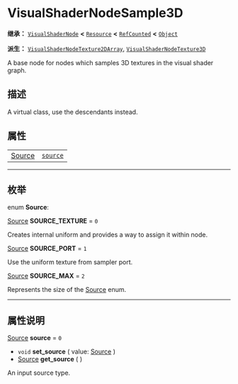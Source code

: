 <!-- ⚠ 请勿编辑本文件 ⚠ -->
<!-- 本文档使用脚本从 WeDot 引擎源码仓库生成。 -->
<!-- 生成脚本：https://github.com/WeDot-Engine/WeDot/tree/4.3/doc/tools/make_md.py； -->
<!-- 原文件：https://github.com/WeDot-Engine/WeDot/tree/4.3/doc/classes/VisualShaderNodeSample3D.xml。 -->

<div id="_class_visualshadernodesample3d"></div>

# VisualShaderNodeSample3D

**继承：** [`VisualShaderNode`](class_visualshadernode.md) **<** [`Resource`](class_resource.md) **<** [`RefCounted`](class_refcounted.md) **<** [`Object`](class_object.md)

**派生：** [`VisualShaderNodeTexture2DArray`](class_visualshadernodetexture2darray.md), [`VisualShaderNodeTexture3D`](class_visualshadernodetexture3d.md)

A base node for nodes which samples 3D textures in the visual shader graph.

## 描述

A virtual class, use the descendants instead.

## 属性

|||
|:-:|:--|
| [Source](#enum_visualshadernodesample3d_source) | [`source`](class_visualshadernodesample3d.md#class_visualshadernodesample3d_property_source) | ``0`` |

<!-- rst-class:: classref-section-separator -->

---

## 枚举

<div id="_class_enum_visualshadernodesample3d_source"></div>

enum **Source**: <div id="enum_visualshadernodesample3d_source"></div>

<div id="_class_visualshadernodesample3d_constant_source_texture"></div>

[Source](#enum_visualshadernodesample3d_source) **SOURCE_TEXTURE** = ``0``

Creates internal uniform and provides a way to assign it within node.

<div id="_class_visualshadernodesample3d_constant_source_port"></div>

[Source](#enum_visualshadernodesample3d_source) **SOURCE_PORT** = ``1``

Use the uniform texture from sampler port.

<div id="_class_visualshadernodesample3d_constant_source_max"></div>

[Source](#enum_visualshadernodesample3d_source) **SOURCE_MAX** = ``2``

Represents the size of the [Source](#enum_visualshadernodesample3d_source) enum.

<!-- rst-class:: classref-section-separator -->

---

## 属性说明

<div id="_class_visualshadernodesample3d_property_source"></div>

[Source](#enum_visualshadernodesample3d_source) **source** = ``0`` <div id="class_visualshadernodesample3d_property_source"></div>

- `void` **set_source** ( value: [Source](#enum_visualshadernodesample3d_source) )
- [Source](#enum_visualshadernodesample3d_source) **get_source** ( )

An input source type.

[^virtual]: 本方法通常需要用户覆盖才能生效。
[^const]: 本方法无副作用，不会修改该实例的任何成员变量。
[^vararg]: 本方法除了能接受在此处描述的参数外，还能够继续接受任意数量的参数。
[^constructor]: 本方法用于构造某个类型。
[^static]: 调用本方法无需实例，可直接使用类名进行调用。
[^operator]: 本方法描述的是使用本类型作为左操作数的有效运算符。
[^bitfield]: 这个值是由下列位标志构成位掩码的整数。
[^void]: 无返回值。
